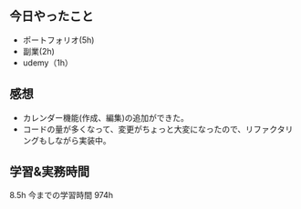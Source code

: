 ## 今日やったこと

- ポートフォリオ(5h)
- 副業(2h)
- udemy（1h）

## 感想

- カレンダー機能(作成、編集)の追加ができた。
- コードの量が多くなって、変更がちょっと大変になったので、リファクタリングもしながら実装中。

## 学習&実務時間

8.5h
今までの学習時間 974h
